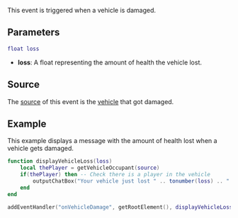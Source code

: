 This event is triggered when a vehicle is damaged.

Parameters
----------

``` lua
float loss
```

-   **loss**: A float representing the amount of health the vehicle lost.

Source
------

The [source](/docs/event_system#event_source.md "wikilink") of this event is the [vehicle](/vehicle.md "wikilink") that got damaged.

Example
-------

This example displays a message with the amount of health lost when a vehicle gets damaged.

``` lua
function displayVehicleLoss(loss)
    local thePlayer = getVehicleOccupant(source)
    if(thePlayer) then -- Check there is a player in the vehicle
        outputChatBox("Your vehicle just lost " .. tonumber(loss) .. " health.", thePlayer) -- Display the message
    end
end

addEventHandler("onVehicleDamage", getRootElement(), displayVehicleLoss)
```
